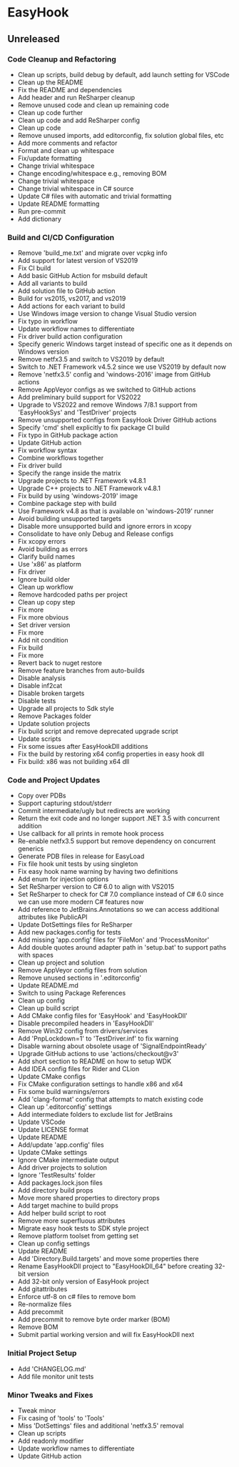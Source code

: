 # EasyHook

## Unreleased

### Code Cleanup and Refactoring

- Clean up scripts, build debug by default, add launch setting for VSCode
- Clean up the README
- Fix the README and dependencies
- Add header and run ReSharper cleanup
- Remove unused code and clean up remaining code
- Clean up code further
- Clean up code and add ReSharper config
- Clean up code
- Remove unused imports, add editorconfig, fix solution global files, etc
- Add more comments and refactor
- Format and clean up whitespace
- Fix/update formatting
- Change trivial whitespace
- Change encoding/whitespace e.g., removing BOM
- Change trivial whitespace
- Change trivial whitespace in C# source
- Update C# files with automatic and trivial formatting
- Update README formatting
- Run pre-commit
- Add dictionary

### Build and CI/CD Configuration

- Remove 'build_me.txt' and migrate over vcpkg info
- Add support for latest version of VS2019
- Fix CI build
- Add basic GitHub Action for msbuild default
- Add all variants to build
- Add solution file to GitHub action
- Build for vs2015, vs2017, and vs2019
- Add actions for each variant to build
- Use Windows image version to change Visual Studio version
- Fix typo in workflow
- Update workflow names to differentiate
- Fix driver build action configuration
- Specify generic Windows target instead of specific one as it depends on Windows version
- Remove netfx3.5 and switch to VS2019 by default
- Switch to .NET Framework v4.5.2 since we use VS2019 by default now
- Remove 'netfx3.5' config and 'windows-2016' image from GitHub actions
- Remove AppVeyor configs as we switched to GitHub actions
- Add preliminary build support for VS2022
- Upgrade to VS2022 and remove Windows 7/8.1 support from 'EasyHookSys' and 'TestDriver' projects
- Remove unsupported configs from EasyHook Driver GitHub actions
- Specify 'cmd' shell explicitly to fix package CI build
- Fix typo in GitHub package action
- Update GitHub action
- Fix workflow syntax
- Combine workflows together
- Fix driver build
- Specify the range inside the matrix
- Upgrade projects to .NET Framework v4.8.1
- Upgrade C++ projects to .NET Framework v4.8.1
- Fix build by using 'windows-2019' image
- Combine package step with build
- Use Framework v4.8 as that is available on 'windows-2019' runner
- Avoid building unsupported targets
- Disable more unsupported build and ignore errors in xcopy
- Consolidate to have only Debug and Release configs
- Fix xcopy errors
- Avoid building as errors
- Clarify build names
- Use 'x86' as platform
- Fix driver
- Ignore build older
- Clean up workflow
- Remove hardcoded paths per project
- Clean up copy step
- Fix more
- Fix more obvious
- Set driver version
- Fix more
- Add nit condition
- Fix build
- Fix more
- Revert back to nuget restore
- Remove feature branches from auto-builds
- Disable analysis
- Disable inf2cat
- Disable broken targets
- Disable tests
- Upgrade all projects to Sdk style
- Remove Packages folder
- Update solution projects
- Fix build script and remove deprecated upgrade script
- Update scripts
- Fix some issues after EasyHookDll additions
- Fix the build by restoring x64 config properties in easy hook dll
- Fix build: x86 was not building x64 dll

### Code and Project Updates

- Copy over PDBs
- Support capturing stdout/stderr
- Commit intermediate/ugly but redirects are working
- Return the exit code and no longer support .NET 3.5 with concurrent addition
- Use callback for all prints in remote hook process
- Re-enable netfx3.5 support but remove dependency on concurrent generics
- Generate PDB files in release for EasyLoad
- Fix file hook unit tests by using singleton
- Fix easy hook name warning by having two definitions
- Add enum for injection options
- Set ReSharper version to C# 6.0 to align with VS2015
- Set ReSharper to check for C# 7.0 compliance instead of C# 6.0 since we can use more modern C# features now
- Add reference to JetBrains.Annotations so we can access additional attributes like PublicAPI
- Update DotSettings files for ReSharper
- Add new packages.config for tests
- Add missing 'app.config' files for 'FileMon' and 'ProcessMonitor'
- Add double quotes around adapter path in 'setup.bat' to support paths with spaces
- Clean up project and solution
- Remove AppVeyor config files from solution
- Remove unused sections in '.editorconfig'
- Update README.md
- Switch to using Package References
- Clean up config
- Clean up build script
- Add CMake config files for 'EasyHook' and 'EasyHookDll'
- Disable precompiled headers in 'EasyHookDll'
- Remove Win32 config from drivers/services
- Add 'PnpLockdown=1' to 'TestDriver.inf' to fix warning
- Disable warning about obsolete usage of 'SignalEndpointReady'
- Upgrade GitHub actions to use 'actions/checkout@v3'
- Add short section to README on how to setup WDK
- Add IDEA config files for Rider and CLion
- Update CMake configs
- Fix CMake configuration settings to handle x86 and x64
- Fix some build warnings/errors
- Add 'clang-format' config that attempts to match existing code
- Clean up '.editorconfig' settings
- Add intermediate folders to exclude list for JetBrains
- Update VSCode
- Update LICENSE format
- Update README
- Add/update 'app.config' files
- Update CMake settings
- Ignore CMake intermediate output
- Add driver projects to solution
- Ignore 'TestResults' folder
- Add packages.lock.json files
- Add directory build props
- Move more shared properties to directory props
- Add target machine to build props
- Add helper build script to root
- Remove more superfluous attributes
- Migrate easy hook tests to SDK style project
- Remove platform toolset from getting set
- Clean up config settings
- Update README
- Add 'Directory.Build.targets' and move some properties there
- Rename EasyHookDll project to "EasyHookDll_64" before creating 32-bit version
- Add 32-bit only version of EasyHook project
- Add gitattributes
- Enforce utf-8 on c# files to remove bom
- Re-normalize files
- Add precommit
- Add precommit to remove byte order marker (BOM)
- Remove BOM
- Submit partial working version and will fix EasyHookDll next

### Initial Project Setup

- Add 'CHANGELOG.md'
- Add file monitor unit tests

### Minor Tweaks and Fixes

- Tweak minor
- Fix casing of 'tools' to 'Tools'
- Miss 'DotSettings' files and additional 'netfx3.5' removal
- Clean up scripts
- Add readonly modifier
- Update workflow names to differentiate
- Update GitHub action
